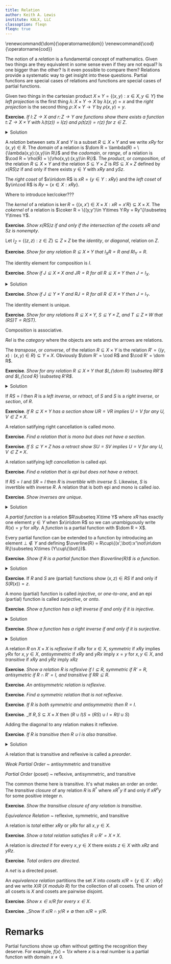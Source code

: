 ```yaml
---
title: Relation
author: Keith A. Lewis
institute: KALX, LLC
classoption: fleqn
fleqn: true
---
```


\renewcommand{\dom}{\operatorname{dom}}
\renewcommand{\cod}{\operatorname{cod}}

The notion of a _relation_ is a fundamental concept of mathematics. Given
two things are they equivalent in some sense even if they are not
equal?  Is one bigger than the other? Is it even possible to compare
them? Relations provide a systematic way to get insight into these questions.
Partial functions are special cases of relations and functions are
special cases of partial functions.

Given two things in the cartesian product $X\times Y = \{(x,y):x\in X, y\in Y\}$
the _left projection_ is the first thing $\lambda\colon X\times Y\to X$ by $\lambda(x,y) = x$
and the _right projection_ is the second thing $\rho\colon X\times Y\to Y$ by $\rho(x,y) = y$.

__Exercise__. _If $l\colon Z\to X$ and $r\colon Z\to Y$ are functions
show there exists a function $t\colon Z\to X\times Y$ with
$\lambda(t(z)) = l(z)$ and $\rho(t(z)) = r(z)$ for $z\in Z$_.
<details>
<summary>Solution</summary>
Define $t(z) = (l(z),r(z))\in X\times Y$ for $z\in Z$.
Any set for which such $t$ exists is in one-to-one correspondence with the cartesian product of $X$ and $Y$.
</details>

A _relation_ between sets $X$ and $Y$ is a subset $R\subseteq X\times Y$ and
we write $xRy$ for $(x,y)\in R$.
The _domain_ of a relation is $\dom R = \lambda(R) = \{\lambda(x,y):(x,y)\in R\}$
and the _codomain_, or _range_, of a relation is $\cod R = \rho(R) = \{\rho(x,y):(x,y)\in R\}$.
The _product_, or _composition_, of the relation $R\subseteq X\times Y$
and the relation $S\subseteq Y\times Z$ is $RS\subseteq X\times Z$ defined
by $x(RS)z$ if and only if there exists $y\in Y$ with $xRy$ and $ySz$.

The _right coset_ of $x\in\dom R$ is $xR = \{y\in Y: xRy\}$
and the _left coset_ of $y\in\cod R$ is $Ry = \{x\in X: xRy\}$.

Where to introduce ker/coker???

The _kernel_ of a relation is $\ker R = \{(x,x')\in X\times X:xR = x'R\}\subseteq X\times X$.
The _cokernel_ of a relation is $\coker R = \{(y,y')\in Y\times Y:Ry = Ry'\}\subseteq Y\times Y$.

__Exercise__. _Show $x(RS)z$ if and only if the intersection of the cosets $xR$ and $Sz$ is nonempty_.

Let $I_Z = \{(z,z):z\in Z\}\subseteq Z\times Z$ be the _identity_, or _diagonal_, relation on $Z$.

__Exercise__. _Show for any relation $R\subseteq X\times Y$ that
$I_XR = R$ and $RI_Y = R$_.

The identity element for composition is $I$.

__Exercise__. _Show if $J\subseteq X\times X$ and $JR = R$ for all $R\subseteq X\times Y$
then $J = I_X$_.
<details>
<summary>Solution</summary>
If $R = I_X$ then $J = JI_X = I_X$.
</details>

__Exercise__. _Show if $J\subseteq Y\times Y$ and $RJ = R$ for all $R\in X\times Y$
then $J = I_Y$_.

The identity element is unique.

__Exercise__. _Show for any relations $R\subseteq X\times Y$, $S\subseteq Y\times Z$,
and $T\subseteq Z\times W$ that $(RS)T = R(ST)$_.

Composition is associative. 

_Rel_ is the _category_ where the objects are sets and the arrows are relations.

The _transpose_, or _converse_, of the relation $R\subseteq X\times Y$
is the relation $R' = \{(y,x):(x,y)\in R\} \subseteq Y\times X$.
Obviously $\dom R' = \cod R$ and $\cod R' = \dom R$.

__Exercise__. _Show for any relation $R\subseteq X\times Y$ that
$I_{\dom R} \subseteq RR'$ and
$I_{\cod R} \subseteq R'R$_.

<details>
<summary>Solution</summary>
If $x\in\dom R$ then $(x,y)\in R$ for some $y\in Y$ so $(y,x)\in R'$ and $(x,x)\in RR'$.
A similar argument applies to $y\in\cod R$.
</details>

If $RS = I$ then $R$ is a _left inverse_, or _retract_, of $S$
and $S$ is a _right inverse_, or _section_, of $R$.

__Exercise__. _If $R\subseteq X\times Y$ has a section show $UR = VR$ implies $U = V$ for any $U,V\in Z\times X$_.

A relation satifying right cancellation is called _mono_.

__Exercise__. _Find a relation that is mono but does not have a section_.

__Exercise__. _If $S\subseteq Y\times Z$ has a retract show $SU = SV$ implies $U = V$ for any $U,V\in Z\times X$_.

A relation satifying _left cancellation_ is called _epi_.

__Exercise__. _Find a relation that is epi but does not have a retract_.

If $RS = I$ and $SR = I$ then $R$ is _invertible_ with _inverse_ $S$. Likewise, $S$ is
invertible with inverse $R$. A relation that is both epi and mono is called _iso_.

__Exercise__. _Show inverses are unique_.
<details>
<summary>Solution</summary>
If $S$ and $T$ are inverses of $R$ then $S = S(RT) = (SR)T = T$. 
</details>

A _partial function_ is a relation $R\subseteq X\time Y$ where $xR$ has exactly one
element $y\in Y$ when $x\in\dom R$ so we can unambiguously write $R(x) = y$ for $xRy$.
A _function_ is a partial function with $\dom R = X$.

Every partial function can be extended
to a function by introducing an element $\bot\not\in Y$ and defining
$\overline{R} = R\cup\{(x',\bot):x'\not\in\dom R\}\subseteq X\times
(Y\cup\{\bot\})$.

__Exercise__. _Show if $R$ is a partial function then $\overline{R}$ is a function_.
<details>
<summary>Solution</summary>
If $x\in\dom R$ then $x\overline{R} = xR$ has one element. If $x\not\in\dom R$
then $x\overline{R} = \{\bot\}$ has one element.
</details>

__Exercise__. If $R$ and $S$ are (partial) functions show $(x,z)\in RS$ if and only if $S(R(x)) = z$.

A mono (partial) function is called _injective_, or _one-to-one_,
and an epi (partial) function is called _surjective_, or _onto_.

__Exercise__. _Show a function has a left inverse if and only if it is injective_.
<details>
<summary>Solution</summary>
If $R$ has a left inverse $S$ then $SR = I$. If $R(x) = R(x')$ then $x = SR(x) = SR(x') = x'$.
If $R$ is injective then $R'$ is a left inverse.
</details>

__Exercise__. _Show a function has a right inverse if and only if it is surjective_.
<details>
<summary>Solution</summary>
If $R$ has a left inverse $S$ then $SR = I$. If $R(x) = R(x')$ then $x = SR(x) = SR(x') = x'$.
</details>

A relation $R$ on $X\times X$ is _reflexive_
if $xRx$ for $x\in X$, _symmetric_ if $xRy$ implies $yRx$ for $x,y\in X$,
_antisymmetric_ if $xRy$ and $yRx$ imply $x = y$ for $x,y\in X$,
and _transitive_ if $xRy$ and $yRz$ imply $xRz$

__Exercise__. _Show
a relation $R$ is reflexive if $I\subseteq R$, symmetric if
$R' = R$, antisymetric if $R\cap R' = I$, and transitive if
$RR \subseteq R$_.

__Exercise__. _An antisymmetric relation is reflexive_.

__Exercise__. _Find a symmetric relation that is not reflexive_.

__Exercise__. _If $R$ is both symmetric and antisymmetric then $R = I$_.

__Exercise__. _If $R,S\subseteq X\times X$ then $(R\cup I)S = (RS)\cup I = R(I\cup S)$

Adding the diagonal to any relation makes it reflexive.

__Exercise__. _If $R$ is transitive then $R\cup I$ is also transitive_.
<details>
<summary>Solution</summary>
We have $(R\cup I)(R\sup I) = (R(R\cup I)\cup I$ = (RR)\cup I\subseteq R\cup I$.
</details>

A relation that is transitive and reflexive is called a _preorder_.
 
_Weak Partial Order_
  ~ antisymmetric and transitive

_Partial Order_ (poset)
  ~ reflexive, antisymmetric, and transitive

The common theme here is transitive. It's what makes an order an order.
The _transitive closure_ of any relation $R$ is $R^*$ where
$xR^*y$ if and only if $xR^ny$ for some positive integer $n$.

__Exercise__. _Show the transitive closure of any relation is transitive_.

_Equivalence Relation_
  ~ reflexive, symmetric, and transitive
 

A relation is _total_ either $xRy$ or $yRx$ for all $x,y\in X$.

__Exercise__. _Show a total relation satisfies $R\cup R' = X\times X$_.

A relation is _directed_ if for every $x,y\in X$ there exists $z\in X$
with $xRz$ and $yRz$.

__Exercise__. _Total orders are directed_.

A _net_ is a directed poset.

An _equivalence relation_ partitions the set $X$ into
_cosets_ $x/R = \{y\in X:xRy\}$ and we write $X/R$ ($X$ _modulo_ $R$)
for the collection of all cosets.
The union of all cosets is $X$ and cosets are pairwise disjoint.

__Exercise__. _Show $x\in x/R$ for every $x\in X$_.

__Exercise__. _Show if $x/R\cap y/R\not=\emptyset$ then $x/R = y/R$.

# Remarks

Partial functions show up often without getting the recognition they
deserve.  For example, $f(x) = 1/x$ where $x$ is a real number is a
partial function with domain $x \not= 0$.
